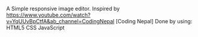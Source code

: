 A Simple responsive image editor.
Inspired by https://www.youtube.com/watch?v=YqUUvBpCtfA&ab_channel=CodingNepal [Coding Nepal]
Done by using: 
HTML5
CSS
JavaScript
